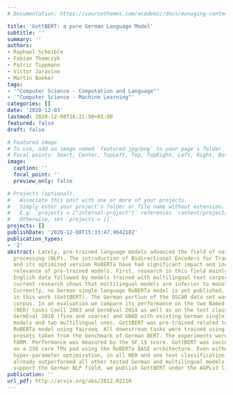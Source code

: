 ```yaml
---
# Documentation: https://sourcethemes.com/academic/docs/managing-content/

title: 'GottBERT: a pure German Language Model'
subtitle: ''
summary: ''
authors:
- Raphael Scheible
- Fabian Thomczyk
- Patric Tippmann
- Victor Jaravine
- Martin Boeker
tags:
- '"Computer Science - Computation and Language"'
- '"Computer Science - Machine Learning"'
categories: []
date: '2020-12-03'
lastmod: 2020-12-08T16:21:50+01:00
featured: false
draft: false

# Featured image
# To use, add an image named `featured.jpg/png` to your page's folder.
# Focal points: Smart, Center, TopLeft, Top, TopRight, Left, Right, BottomLeft, Bottom, BottomRight.
image:
  caption: ''
  focal_point: ''
  preview_only: false

# Projects (optional).
#   Associate this post with one or more of your projects.
#   Simply enter your project's folder or file name without extension.
#   E.g. `projects = ["internal-project"]` references `content/project/deep-learning/index.md`.
#   Otherwise, set `projects = []`.
projects: []
publishDate: '2020-12-08T15:33:47.904218Z'
publication_types:
- '2'
abstract: Lately, pre-trained language models advanced the field of natural language
  processing (NLP). The introduction of Bidirectional Encoders for Transformers (BERT)
  and its optimized version RoBERTa have had significant impact and increased the
  relevance of pre-trained models. First, research in this field mainly started on
  English data followed by models trained with multilingual text corpora. However,
  current research shows that multilingual models are inferior to monolingual models.
  Currently, no German single language RoBERTa model is yet published, which we introduce
  in this work (GottBERT). The German portion of the OSCAR data set was used as text
  corpus. In an evaluation we compare its performance on the two Named Entity Recognition
  (NER) tasks Conll 2003 and GermEval 2014 as well as on the text classification tasks
  GermEval 2018 (fine and coarse) and GNAD with existing German single language BERT
  models and two multilingual ones. GottBERT was pre-trained related to the original
  RoBERTa model using fairseq. All downstream tasks were trained using hyperparameter
  presets taken from the benchmark of German BERT. The experiments were setup utilizing
  FARM. Performance was measured by the $F_1$ score. GottBERT was successfully pre-trained
  on a 256 core TPU pod using the RoBERTa BASE architecture. Even without extensive
  hyper-parameter optimization, in all NER and one text classification task, GottBERT
  already outperformed all other tested German and multilingual models. In order to
  support the German NLP field, we publish GottBERT under the AGPLv3 license.
publication: ''
url_pdf: http://arxiv.org/abs/2012.02110
---
```

